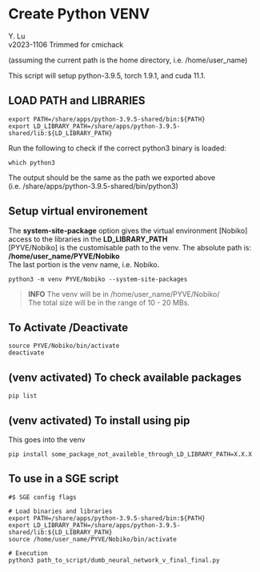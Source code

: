 # Create Python VENV
Y. Lu \
v2023-1106 Trimmed for cmichack

(assuming the current path is the home directory, i.e. /home/user_name) 

This script will setup python-3.9.5, torch 1.9.1, and cuda 11.1.


## LOAD PATH and LIBRARIES
~~~
export PATH=/share/apps/python-3.9.5-shared/bin:${PATH}
export LD_LIBRARY_PATH=/share/apps/python-3.9.5-shared/lib:${LD_LIBRARY_PATH}
~~~

Run the following to check if the correct python3 binary is loaded:

~~~
which python3
~~~

The output should be the same as the path we exported above \
(i.e. /share/apps/python-3.9.5-shared/bin/python3)

## Setup virtual environement
The <b>system-site-package</b> option gives the virtual environment [Nobiko] \
access to the libraries in the <b>LD_LIBRARY_PATH</b> \
[PYVE/Nobiko] is the customisable path to the venv. The absolute path is: <b>/home/user_name/PYVE/Nobiko</b>\
The last portion is the venv name, i.e. Nobiko.


~~~
python3 -m venv PYVE/Nobiko --system-site-packages
~~~

> **INFO**
> The venv will be in /home/user_name/PYVE/Nobiko/ \
> The total size will be in the range of 10 - 20 MBs. 

## To Activate /Deactivate
~~~
source PYVE/Nobiko/bin/activate
deactivate
~~~

## (venv activated) To check available packages
~~~
pip list
~~~

## (venv activated) To install using pip
This goes into the venv

~~~
pip install some_package_not_availeble_through_LD_LIBRARY_PATH=X.X.X
~~~


<!-- > **Warning**
> Only use the option below when absolutely necessary

This function forces pip to ingore the system package already installed and get a local one.
~~~
pip install numpy==X.X.X --ignore-installed
~~~ -->


## To use in a SGE script
~~~
#$ SGE config flags

# Load binaries and libraries
export PATH=/share/apps/python-3.9.5-shared/bin:${PATH}
export LD_LIBRARY_PATH=/share/apps/python-3.9.5-shared/lib:${LD_LIBRARY_PATH}
source /home/user_name/PYVE/Nobiko/bin/activate

# Execution
python3 path_to_script/dumb_neural_network_v_final_final.py
~~~
